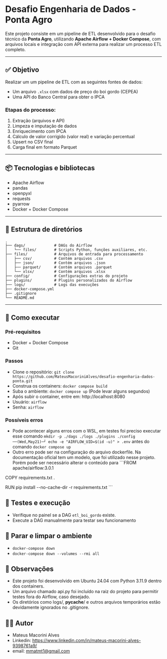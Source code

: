 # Desafio Engenharia de Dados - Ponta Agro

Este projeto consiste em um pipeline de ETL desenvolvido para o desafio técnico da **Ponta Agro**, utilizando **Apache Airflow + Docker Compose**, com arquivos locais e integração com API externa para realizar um processo ETL completo.

---

## ✅ Objetivo

Realizar um um pipeline de ETL com as seguintes fontes de dados:

- Um arquivo `.xlsx` com dados de preço do boi gordo (CEPEA)
- Uma API do Banco Central para obter o IPCA

### Etapas do processo:

1. Extração (arquivos e API)
2. Limpeza e imputação de dados
3. Enriquecimento com IPCA
4. Cálculo de valor corrigido (valor real) e variação percentual
5. Upsert no CSV final
6. Carga final em formato Parquet

---

## 📦 Tecnologias e bibliotecas
- Apache Airflow
- pandas
- openpyxl
- requests
- pyarrow
- Docker + Docker Compose

---

## 📂 Estrutura de diretórios
```
.
├── dags/             # DAGs do Airflow
│   └── files/        # Scripts Python, funções auxiliares, etc.
├── files/            # Arquivos de entrada para processamento
│   ├── csv/          # Contém arquivos .csv
│   ├── json/         # Contém arquivos .json
│   ├── parquet/      # Contém arquivos .parquet
│   └── xlsx/         # Contém arquivos .xlsx
├── config/           # Configurações extras do projeto
├── plugins/          # Plugins personalizados do Airflow
├── logs/             # Logs das execuções
├── docker-compose.yml
├── .gitignore
└── README.md
```
---

## 🚀 Como executar

### Pré-requisitos

- Docker + Docker Compose
- Git

### Passos
- Clone o repositório: ```git clone https://github.com/MateusMacoriniAlves/desafio-engenharia-dados-ponta.git```
- Construa os containers: ```docker compose build```
- Suba o ambiente: ```docker compose up``` (Pode levar alguns segundos)
- Após subir o container, entre em: http://localhost:8080
- Usuário: ```airflow```
- Senha: ```airflow```

### Possíveis erros
- Pode acontecer alguns erros com o WSL, em testes foi preciso executar esse comando ```mkdir -p ./dags ./logs ./plugins ./config                                                                                                                                                   ──(Wed,May21)─┘
echo -e "AIRFLOW_UID=$(id -u)" > .env``` antes do comando  ```docker compose up```
- Outro erro pode ser na configuração do arquivo dockerfile. Na documentação oficial tem um modelo, que foi utilizado nesse projeto. Porém pode ser necessário alterar o conteúdo para ```FROM apache/airflow:3.0.1

COPY requirements.txt .

RUN pip install --no-cache-dir -r requirements.txt ```

## 🧪 Testes e execução
- Verifique no painel se a DAG ```etl_boi_gordo``` existe.
- Execute a DAG manualmente para testar seu funcionamento

## 🧹 Parar e limpar o ambiente
- ```docker-compose down```
- ```docker-compose down --volumes --rmi all```

## 📌 Observações
- Este projeto foi desenvolvido em Ubuntu 24.04 com Python 3.11.9 dentro dos containers.
- Um arquivo chamado api.py foi incluído na raiz do projeto para permitir testes fora do Airflow, caso desejado.
- Os diretórios como logs/, __pycache__/ e outros arquivos temporários estão devidamente ignorados no .gitignore.

## 👨‍💻 Autor
- Mateus Macorini Alves
- Linkedin: https://www.linkedin.com/in/mateus-macorini-alves-9398761a9/
- email: mmatmt1@gmail.com